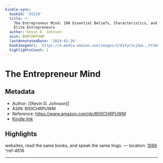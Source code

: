```yaml
---
kindle-sync:
  bookId: '55220'
  title: >-
    The Entrepreneur Mind: 100 Essential Beliefs, Characteristics, and Habits of
    Elite Entrepreneurs
  author: Kevin D. Johnson
  asin: B00CHRPUWM
  lastAnnotatedDate: '2019-02-26'
  bookImageUrl: 'https://m.media-amazon.com/images/I/81FyC3cjQaL._SY160.jpg'
  highlightsCount: 1
---
```

# The Entrepreneur Mind
## Metadata
* Author: [[Kevin D. Johnson]]
* ASIN: B00CHRPUWM
* Reference: https://www.amazon.com/dp/B00CHRPUWM
* [Kindle link](kindle://book?action=open&asin=B00CHRPUWM)

## Highlights
websites, read the same books, and speak the same lingo. — location: [1069](kindle://book?action=open&asin=B00CHRPUWM&location=1069) ^ref-4616

---
